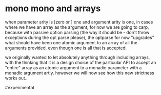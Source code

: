 # mono mono and arrays

when parameter arity is [zero or ] one and argument arity is one, in cases
where we have an array as the argument, for now we are going to carp, because
with passive option parsing (the way it should be - don't throw exceptions
during the opt parse please), the optparse for now "upgrades" what should
have been one atomic argument to an array of all the arguments provided, even
though one is all that is accepted.

we originally wanted to let absolutely anything through including arrays, with
the thinking that it is a design choice of the particular API to accept an
"entire" array as an atomic argument to a monadic parameter with a monadic
argument artiy. however we will now see how this new strictness works out..

#experimental

